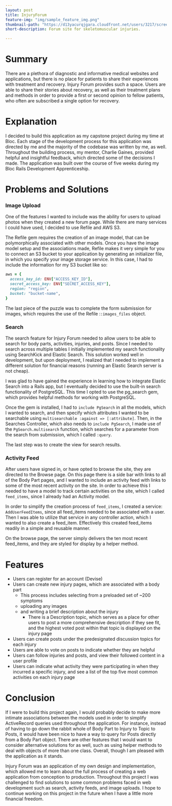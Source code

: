 ```yaml
---
layout: post
title: InjuryForum
feature-img: "img/sample_feature_img.png"
thumbnail-path: "https://d13yacurqjgara.cloudfront.net/users/3217/screenshots/2030966/blocjams_1x.png"
short-description: Forum site for skeletomuscular injuries.

---
```

# Summary

There are a plethora of diagnostic and informative medical websites and applications, but there is no place for patients to share their experiences with treatment and recovery. Injury Forum provides such a space.  Users are able to share their stories about recovery, as well as their treatment plans and methods in order to provide a first or second opinion to fellow patients, who often are subscribed a single option for recovery.

# Explanation

I decided to build this application as my capstone project during my time at Bloc. Each stage of the development process for this application was directed by me and the majority of the codebase was written by me, as well. Throughout the building process, my mentor, Charlie Gaines, provided helpful and insightful feedback, which directed some of the decisions I made.  The application was built over the course of five weeks during my Bloc Rails Development Apprenticeship.

# Problems and Solutions

### Image Upload

One of the features I wanted to include was the ability for users to upload photos when they created a new forum page. While there are many services I could have used, I decided to use Refile and AWS S3.  

The Refile gem requires the creation of an image model, that can be polymorphically associated with other models. Once you have the image model setup and the associations made, Refile makes it very simple for you to connect an S3 bucket to your application by generating an initializer file, in which you specify your image storage service. In this case, I had to include the information for my S3 bucket like so:

``` Ruby
aws = {
  access_key_id: ENV["ACCESS_KEY_ID"],
  secret_access_key: ENV["SECRET_ACCESS_KEY"],
  region: "region",
  bucket: "bucket-name",
}
```

The last piece of the puzzle was to complete the form submission for images, which requires the use of the Refile :`:images_files` object.

### Search

The search feature for Injury Forum needed to allow users to be able to search for body parts, activities, injuries, and posts.  Since I needed to search across multiple tables I initially implemented my search functionality using SearchKick and Elastic Search. This solution worked well in development, but upon deployment, I realized that I needed to implement a different solution for financial reasons (running an Elastic Search server is not cheap).

I was glad to have gained the experience in learning how to integrate Elastic Search into a Rails app, but I eventually decided to use the built-in search functionality of PostgreSQL. This time I opted to use the pg_search gem, which provides helpful methods for working with PostgreSQL.  

Once the gem is installed, I had to `include PgSearch` in all the models, which I wanted to search, and then specify which attributes I wanted to be searchable using `multisearchable :against => [:attribute]`.  Then, in the Searches Controller, which also needs to `include PgSearch`, I made use of the `PgSearch.multisearch` function, which searches for a parameter from the search from submission, which I called `:query`.

The last step was to create the view for search results.

### Activity Feed

After users have signed in, or have opted to browse the site, they are directed to the Browse page. On this page there is a side bar with links to all of the Body Part pages, and I wanted to include an activity feed with links to some of the most recent activity on the site.  In order to achieve this I needed to have a model to track certain activities on the site, which I called `feed_items`, since I already had an Activity model.  

In order to simplify the creation process of `feed_items`, I created a service: `AddUserFeedItems`, since all feed_items needed to be associated with a user.  Then I was able to utilize that service in any controller action, which I wanted to also create a feed_item. Effectively this created feed_items readily in a simple and reusable manner.  

On the browse page, the server simply delivers the ten most recent feed_items, and they are styled for display by a helper method.

# Features

* Users can register for an account (Devise)
* Users can create new injury pages, which are associated with a body part
  * This process includes selecting from a preloaded set of ~200 symptoms
  * uploading any images
  * and writing a brief description about the injury
    * There is a Description topic, which serves as a place for other users to post a more comprehensive description if they see fit, and the highest voted post within that topic is displayed on the injury page
* Users can create posts under the predesignated discussion topics for each injury
* Users are able to vote on posts to indicate whether they are helpful
* Users can follow injuries and posts, and view their followed content in a user profile
* Users can indicate what activity they were participating in when they incurred a specific injury, and see a list of the top five most common activities on each injury page

# Conclusion

If I were to build this project again, I would probably decide to make more intimate associations between the models used in order to simplify ActiveRecord queries used throughout the application. For instance, instead of having to go down the rabbit whole of Body Part to Injury to Topic to Posts, it would have been nice to have a way to query for Posts directly from a Body Part object. There are other features that I would want to consider alternative solutions for as well, such as using helper methods to deal with objects of more than one class. Overall, though I am pleased with the application as it stands.

Injury Forum was an application of my own design and implementation, which allowed me to learn about the full process of creating a web application from conception to production. Throughout this project I was challenged to find solutions to some common problems faced in web development such as search, activity feeds, and image uploads. I hope to continue working on this project in the future when I have a little more financial freedom.
